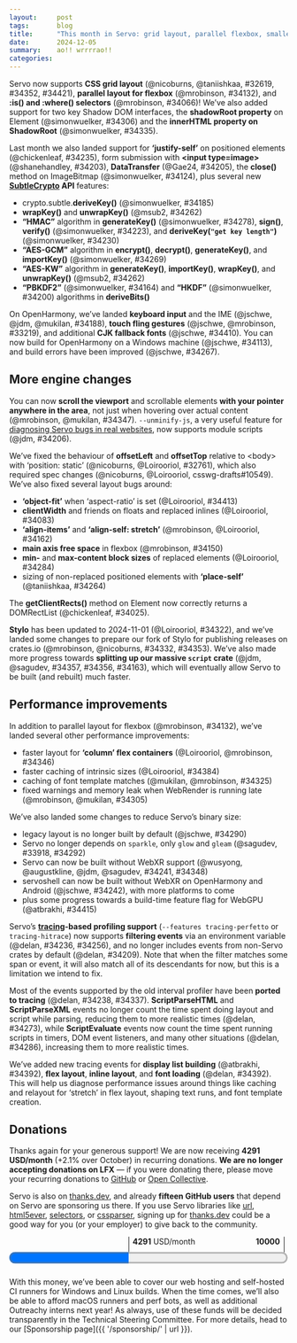 ```yaml
---
layout:     post
tags:       blog
title:      "This month in Servo: grid layout, parallel flexbox, smaller binaries, and more!"
date:       2024-12-05
summary:    ao!! wrrrrao!!
categories:
---
```


Servo now supports **CSS grid layout** (@nicoburns, @taniishkaa, #32619, #34352, #34421), **parallel layout for flexbox** (@mrobinson, #34132), and **:is() and :where() selectors** (@mrobinson, #34066)!
We’ve also added support for two key Shadow DOM interfaces, the **shadowRoot property** on Element (@simonwuelker, #34306) and the **innerHTML property on ShadowRoot** (@simonwuelker, #34335).

Last month we also landed support for **‘justify-self’** on positioned elements (@chickenleaf, #34235), form submission with **&lt;input type=image>** (@shanehandley, #34203), **DataTransfer** (@Gae24, #34205), the **close()** method on ImageBitmap (@simonwuelker, #34124), plus several new **[SubtleCrypto](https://developer.mozilla.org/en-US/docs/Web/API/SubtleCrypto) API** features:

- crypto.subtle.**deriveKey()** (@simonwuelker, #34185)
- **wrapKey()** and **unwrapKey()** (@msub2, #34262)
- **“HMAC”** algorithm in **generateKey()** (@simonwuelker, #34278), **sign()**, **verify()** (@simonwuelker, #34223), and **deriveKey(`"get key length"`)** (@simonwuelker, #34230)
- **“AES-GCM”** algorithm in **encrypt()**, **decrypt()**, **generateKey()**, and **importKey()** (@simonwuelker, #34269)
- **“AES-KW”** algorithm in **generateKey()**, **importKey()**, **wrapKey()**, and **unwrapKey()** (@msub2, #34262)
- **“PBKDF2”** (@simonwuelker, #34164) and **“HKDF”** (@simonwuelker, #34200) algorithms in **deriveBits()**

On OpenHarmony, we’ve landed **keyboard input** and the IME (@jschwe, @jdm, @mukilan, #34188), **touch fling gestures** (@jschwe, @mrobinson, #33219), and additional **CJK fallback fonts** (@jschwe, #34410).
You can now build for OpenHarmony on a Windows machine (@jschwe, #34113), and build errors have been improved (@jschwe, #34267).

## More engine changes

You can now **scroll the viewport** and scrollable elements **with your pointer anywhere in the area**, not just when hovering over actual content (@mrobinson, @mukilan, #34347).
`--unminify-js`, a very useful feature for [diagnosing Servo bugs in real websites](https://book.servo.org/hacking/web-compat-bugs.html#diagnosing-js-errors), now supports module scripts (@jdm, #34206).

We’ve fixed the behaviour of **offsetLeft** and **offsetTop** relative to &lt;body> with ‘position: static’ (@nicoburns, @Loirooriol, #32761), which also required spec changes (@nicoburns, @Loirooriol, csswg-drafts#10549).
We’ve also fixed several layout bugs around:

- **‘object-fit’** when ‘aspect-ratio’ is set (@Loirooriol, #34413)
- **clientWidth** and friends on floats and replaced inlines (@Loirooriol, #34083)
- **‘align-items’** and **‘align-self: stretch’** (@mrobinson, @Loirooriol, #34162)
- **main axis free space** in flexbox (@mrobinson, #34150)
- **min-** and **max-content block sizes** of replaced elements (@Loirooriol, #34284)
- sizing of non-replaced positioned elements with **‘place-self’** (@taniishkaa, #34264)

The **getClientRects()** method on Element now correctly returns a DOMRectList (@chickenleaf, #34025).

**Stylo** has been updated to 2024-11-01 (@Loirooriol, #34322), and we’ve landed some changes to prepare our fork of Stylo for publishing releases on crates.io (@mrobinson, @nicoburns, #34332, #34353).
We’ve also made more progress towards **splitting up our massive `script` crate** (@jdm, @sagudev, #34357, #34356, #34163), which will eventually allow Servo to be built (and rebuilt) much faster.

## Performance improvements

In addition to parallel layout for flexbox (@mrobinson, #34132), we’ve landed several other performance improvements:

- faster layout for **‘column’ flex containers** (@Loirooriol, @mrobinson, #34346)
- faster caching of intrinsic sizes (@Loirooriol, #34384)
- caching of font template matches (@mukilan, @mrobinson, #34325)
- fixed warnings and memory leak when WebRender is running late (@mrobinson, @mukilan, #34305)

We’ve also landed some changes to reduce Servo’s binary size:

- legacy layout is no longer built by default (@jschwe, #34290)
- Servo no longer depends on `sparkle`, only `glow` and `gleam` (@sagudev, #33918, #34292)
- Servo can now be built without WebXR support (@wusyong, @augustkline, @jdm, @sagudev, #34241, #34348)
- servoshell can now be built without WebXR on OpenHarmony and Android (@jschwe, #34242), with more platforms to come
- plus some progress towards a build-time feature flag for WebGPU (@atbrakhi, #34415)

Servo’s **[tracing](https://docs.rs/tracing/0.1.40/tracing/)-based profiling support** (`--features tracing-perfetto` or `tracing-hitrace`) now supports **filtering events** via an environment variable (@delan, #34236, #34256), and no longer includes events from non-Servo crates by default (@delan, #34209).
Note that when the filter matches some span or event, it will also match all of its descendants for now, but this is a limitation we intend to fix.

Most of the events supported by the old interval profiler have been **ported to tracing** (@delan, #34238, #34337).
**ScriptParseHTML** and **ScriptParseXML** events no longer count the time spent doing layout and script while parsing, reducing them to more realistic times (@delan, #34273), while **ScriptEvaluate** events now count the time spent running scripts in timers, DOM event listeners, and many other situations (@delan, #34286), increasing them to more realistic times.

We’ve added new tracing events for **display list building** (@atbrakhi, #34392), **flex layout**, **inline layout**, and **font loading** (@delan, #34392).
This will help us diagnose performance issues around things like caching and relayout for ‘stretch’ in flex layout, shaping text runs, and font template creation.

<!--
- 4291.50/month donations
    - 2131.50/month opencollective
    - 2160.00/month github
    - ?.??/month thanks.dev (15 donors)
- CODEOWNERS 34316 34308 34304 34334 34351
- new features
    - DONE shadowRoot property on Element 34306
    - DONE innerHTML property on ShadowRoot 34335
    - DONE getClientRects() method on Element 34025
    - DONE crypto.subtle.deriveKey() 34185
    - DONE crypto.subtle.{wrapKey,unwrapKey} 34262
    - DONE crypto.subtle.{encrypt,decrypt,generateKey,importKey} for AES-GCM 34269
    - DONE crypto.subtle.generateKey() for HMAC 34278
    - DONE crypto.subtle.deriveKey("get key length") for HMAC 34230
    - DONE crypto.subtle.{sign,verify} for HMAC 34223
    - DONE crypto.subtle.{generateKey,importKey,wrapKey,unwrapKey} for AES-KW 34262
    - DONE crypto.subtle.deriveBits() for PBKDF2 34164
    - DONE crypto.subtle.deriveBits() for HKDF 34200
    - DONE :is() and :where() 34066
    - DONE form submission with <input type=image> 34203
    - js.disable_jit pref 34231
    - DONE ?DataTransfer api 34205
    - DONE ?close() method on ImageBitmap 34124
- DONE layout
    - DONE css grid 32619 34352 34421
    - DONE parallel flexbox 34132
    - DONE ‘justify-self’ on abspos elements 34235
    - DONE faster column flex 34346 34372
    - DONE faster intrinsic size caching 34384
    - DONE fixed clientWidth etc for floats and replaced inlines 34083
    - DONE fixed ‘object-fit’ when ‘aspect-ratio’ is set 34413
    - DONE fixed sizing of non-replaced abspos elements with ‘place-self’ 34264
    - DONE fixed min/max-content block sizes of replaced elements 34284
    - DONE fixed offsetLeft and offsetTop relative to <body> with ‘position:static’ 32761 nicoburns Loirooriol
    - DONE fixed bugs in flexbox stretch and free space 34162 34150
- DONE stylo
    - DONE upgrade to 2024-11-01 34322
    - DONE prepare for crates.io releases 34332 34353
- DONE script
    - DONE more work on split 34357 34356 34163
    - DONE `--unminify-js` now supports module scripts 34206
- DONE usability
    - DONE scroll anywhere, not just over content 34347 mrobinson mukilan
- DONE ohos
    - DONE keyboard and ime support 34188
    - DONE touch fling 33219 jschwe mrobinson
    - DONE cjk fallback fonts 34410
    - DONE better build errors 34267
    - DONE fixed build on windows hosts 34113
- DONE perf and binary size
    - DONE fixed font template caching 34325
    - DONE pending paint metrics 34305
    - DONE layout 2013 compiled out by default 34290
    - DONE webxr feature flag 34241 34348 wusyong augustkline jdm sagudev
    - DONE webxr optional on ohos/android 34242
    - DONE working on webgpu feature flag 34415
    - DONE more unification of gl bindings 33918 34292
- crashes
    - fixed crash when launching ohos app 34237
    - fixed crash when accessing style of non-shadow descendants of shadow hosts 34298
    - fixed crash in crypto.subtle handling of Algorithm 34239
    - fixed more crashes due to gc borrow hazards 34122 34087 34182
    - fixed crash in width/height properties on OffscreenCanvas 34165
- DONE tracing
    - DONE filtering with SERVO_TRACING 34236
    - DONE interval profiler migration 34238 34337
    - DONE trace level and `servo_profiling` 34256 34209
    - DONE fixed ScriptParseHTML and ScriptParseXML overcounting script/style/layout 34273
    - DONE fixed ScriptEvaluate undercounting events and timers 34286
    - DONE tracing for flex + inline + fonts 34392
    - DONE tracing for display lists 34128
- hacking
    - `medium` cargo profile 34035

>>> 2024-11-01T06:07:41Z
    0d7fa7544779842aa19bac88f380168e85668956	https://github.com/servo/servo/pull/34084	Use default object size as fallback for intrinsic size of replaced element (#34084)	
    f5fd560ef8cc1ae9c67641808956cefbacfa3169	https://github.com/servo/servo/pull/34081	net: Ensure that origin serialization is consistent (#34081)	
    851b125d4b42ff9663e1f9bed423aedf0657fa13	https://github.com/servo/servo/pull/34082	Properly handle fallback aspect ratio for videos (#34082)	
+   31566aef02af25625ec2f28d3b108f8e0234b974	https://github.com/servo/servo/pull/34083	Fix geometry queries for floats and replaced inlines (#34083)	
>>> 2024-11-02T06:06:55Z
    a3fda3893f1c48ba857e1fa9da0102632db66119	https://github.com/servo/servo/pull/34104	build(deps): bump syn from 2.0.85 to 2.0.86 (#34104)	dependabot[bot] <49699333+dependabot[bot]@users.noreply.github.com>
    3420b27d101608641dd7abf7079b12ddde3c7dda	https://github.com/servo/servo/pull/34103	build(deps): bump svg_fmt from 0.4.3 to 0.4.4 (#34103)	dependabot[bot] <49699333+dependabot[bot]@users.noreply.github.com>
    7d71f260a9e7d042ad78f7dc9d5e923dd90db669	https://github.com/servo/servo/pull/34102	build(deps): bump anstyle from 1.0.9 to 1.0.10 (#34102)	dependabot[bot] <49699333+dependabot[bot]@users.noreply.github.com>
    5512ff3491b9f2b2e3c4d4c6c31fa066d6a73fe8	https://github.com/servo/servo/pull/34101	build(deps): bump anyhow from 1.0.91 to 1.0.92 (#34101)	dependabot[bot] <49699333+dependabot[bot]@users.noreply.github.com>
+   257f4b84dbf523dd9079079c894ea53107dc2834	https://github.com/servo/servo/pull/34025	DOMRectList interface implementation (#34025)	
    d2c4448ac88669488a48ec93085b6183972089ad	https://github.com/servo/servo/pull/34076	Unify sizing logic for replaced elements (#34076)	
    f95c4cfaba1a3ee6e35bd3deac0973895a555598	https://github.com/servo/servo/pull/34096	servoshell: fix logical screen size calculation (#34096)	
    cc6f7c5bc42c049302480d42a5ebd70f984a1e8e	https://github.com/servo/servo/pull/33772	Conversion to Gradle KTS (#33772)	Mukilan Thiyagarajan <mukilan@igalia.com>
>>> 2024-11-03T06:05:52Z
    b22c0771be89e1962a2e39a43988278229fc0496	https://github.com/servo/servo/pull/34115	Update web-platform-tests to revision b'd2f2efe271ae2fa661c52ed2fe8564e21ad4036f' (#34115)	
+   0759dde11b8cbf8f06dee35314c60c845bd4062d	https://github.com/servo/servo/pull/34113	ohos: Fix mach build on windows hosts (#34113)	
    900d13fc2f785fa48346e6cfe2b1ab91790e4f5f	https://github.com/servo/servo/pull/34100	frozen array in XRInputSourcesChangeEvent, update `to_frozen_array` doc (#34100)	
    f47cc927a0934097fd97b0ad7595c43e22c5ca40	https://github.com/servo/servo/pull/34099	build(deps): bump thiserror from 1.0.65 to 1.0.66 (#34099)	dependabot[bot] <49699333+dependabot[bot]@users.noreply.github.com>
>>> 2024-11-04T06:09:07Z
    5d1d3d6b5a88fb94daae1acd8aa3bdaf21c9cd31	https://github.com/servo/servo/pull/33121	Update webgl conformance tests (#33121)	
    e64831d68a806bfa5dfd1bd05f489aaa42cf7b67	https://github.com/servo/servo/pull/34086	build(deps): bump exr from 1.72.0 to 1.73.0 (#34086)	dependabot[bot] <49699333+dependabot[bot]@users.noreply.github.com>	Mukilan Thiyagarajan <mukilan@igalia.com>
+   e5cc7ad235bf9782b0831350d85f87bcf80c4354	https://github.com/servo/servo/pull/34124	Implement `ImageBitmap.close` (#34124)	
    e93544c0039b196a2514207731ec9280e22a8564	https://github.com/servo/servo/pull/34118	Cleanup malloc_size_of for NodeIterator and HTMLCollection (#34118)	
    a2af619009a6adf2c845411c3dfc365b00457535	https://github.com/servo/servo/pull/34116	Enable more DOM preferences for unofficial WPT test runs (#34116)	
    2a6d480cd8ce4dccaa74420fd6a436d39c328bf7	https://github.com/servo/servo/pull/34114	Remove unnecessary clamping in used_size_as_if_inline_element() (#34114)	
>>> 2024-11-05T06:10:31Z
    537958a3ccb57502c558e4da0963307fd7481a14	https://github.com/servo/servo/pull/34137	build(deps): bump cc from 1.1.31 to 1.1.34 (#34137)	dependabot[bot] <49699333+dependabot[bot]@users.noreply.github.com>
    8dab5f4b80833902eb21ab5f694d190c1caa2fbb	https://github.com/servo/servo/pull/34136	build(deps): bump url from 2.5.1 to 2.5.3 (#34136)	dependabot[bot] <49699333+dependabot[bot]@users.noreply.github.com>	Oriol Brufau <obrufau@igalia.com>
+   cc6163dcddcc6918f11bb4b7f134929bd50023bd	https://github.com/servo/servo/pull/34122	Fix GC borrow hazards triggered by LoadBlocker::terminate (#34122)	
    072ff302d2142fa684b2d5e7024522384e1daf58	https://github.com/servo/servo/pull/34090	Replace ComputedValues with WritingMode on IndefiniteContainingBlock (#34090)	
    73d2f3c453d23099845fe215987853e227e84f67	https://github.com/servo/servo/pull/34092	Return cached object from `CryptoKey.algorithm` getter (#34092)	
    f6aaf82b9b3b6756afde8b059b29e911b2de8bf3	https://github.com/servo/servo/pull/34141	build(deps): bump thiserror from 1.0.66 to 1.0.68 (#34141)	dependabot[bot] <49699333+dependabot[bot]@users.noreply.github.com>
    735618e9ad0dc1735a40512fa455855fb03b05fd	https://github.com/servo/servo/pull/34139	build(deps): bump tracing-perfetto from 0.1.1 to 0.1.2 (#34139)	dependabot[bot] <49699333+dependabot[bot]@users.noreply.github.com>
    89f75a90553da7e9139646315ba288128d509697	https://github.com/servo/servo/pull/34138	build(deps): bump idna from 1.0.2 to 1.0.3 (#34138)	dependabot[bot] <49699333+dependabot[bot]@users.noreply.github.com>
    93f6396e6b8a16a1599bd7bad4e630e08a130e06	https://github.com/servo/servo/pull/34135	build(deps): bump tar from 0.4.42 to 0.4.43 (#34135)	dependabot[bot] <49699333+dependabot[bot]@users.noreply.github.com>
    cbfcd68bcc5b5f411400b603b76cb31b884b21ea	https://github.com/servo/servo/pull/34068	CI: use new intermittent-tracker deployment (#34068)	
    e355cc02637421d19a980d5af0ff2295da979472	https://github.com/servo/servo/pull/34130	Bigger timeout for mac unit tests (#34130)	
>>> 2024-11-06T06:06:32Z
    756c2491452e493289c5ac17f9101d3c44965946	https://github.com/servo/servo/pull/34157	build(deps): bump cc from 1.1.34 to 1.1.35 (#34157)	dependabot[bot] <49699333+dependabot[bot]@users.noreply.github.com>
    bff58cb44e72d67a3201ebb2bac8dd242dcc921c	https://github.com/servo/servo/pull/34156	build(deps): bump rustix from 0.38.38 to 0.38.39 (#34156)	dependabot[bot] <49699333+dependabot[bot]@users.noreply.github.com>
    0231571ecf0a0e65c19c1b8d68116cb4dc42b74f	https://github.com/servo/servo/pull/34155	ohos: Bump ohos-vsync and ohos-sys (#34155)	
    included in last month	ee7b207f967135c95733439ed9f34c8001cf3122	https://github.com/servo/servo/pull/34091	Implement keyword sizes for replaced elements (#34091)	
+   3289e7d84dd6d905099d99751781a66da55fe04e	https://github.com/servo/servo/pull/34150	layout: Properly calculate free space in flexbox flexible length resolution (#34150)	
+   fe0701e226c5f3f34380cdff3e3cfef76aca9893	https://github.com/servo/servo/pull/34132	layout: Add parallel layout to flexbox (#34132)	
    80cc4500a370f457bbe27aef17646b83acd44f56	https://github.com/servo/servo/pull/34149	Rename ImageOrientation default to "from-image" (#34149)	
    f151cdf6eede508eb0b4fc972413e0a4b442f5b5	https://github.com/servo/servo/pull/34148	layout: Remove an obselete comment from flexbox (#34148)	
+   25a0764a37a585d032ca352923b24995f8cbf1a0	https://github.com/servo/servo/pull/34087	Use out parameter for generated methods returning JSVal (#34087)	
>>> 2024-11-07T06:08:59Z
    48d193cb835422dcdd3aeb39bd2bf27313eadf07	https://github.com/servo/servo/pull/34145	implement CachedFrozenArray (#34145)	
+   6c2b840e37825ecf47140ece52f882df4bc5cc03	https://github.com/servo/servo/pull/34163	Support associated types in must_root lint (#34163)	
    2d3b46670fed62d39e5876feb092443e61889e48	https://github.com/servo/servo/pull/34170	build(deps): bump xml-rs from 0.8.22 to 0.8.23 (#34170)	dependabot[bot] <49699333+dependabot[bot]@users.noreply.github.com>
    63348e707acf4f788095910b91b2a9126e2d0069	https://github.com/servo/servo/pull/34169	build(deps): bump anyhow from 1.0.92 to 1.0.93 (#34169)	dependabot[bot] <49699333+dependabot[bot]@users.noreply.github.com>
    47997b117740401cb37a122aff5f5546c0792c09	https://github.com/servo/servo/pull/34168	build(deps): bump cc from 1.1.35 to 1.1.36 (#34168)	dependabot[bot] <49699333+dependabot[bot]@users.noreply.github.com>
    07aa561295895cca5ea2afcb5db9775f3bbd4c77	https://github.com/servo/servo/pull/34166	ohos: Remove unneeded dirs dependency in servo_config (#34166)	
+   2f6ca9407bf28245b74304ee981080ecf12265cb	https://github.com/servo/servo/pull/34164	Implement `SubtleCrypto.deriveBits` with PBDKF2 (#34164)	
+   c0a4eee1feace81a77c54d982943bb3e11172e47	https://github.com/servo/servo/pull/34165	Add [EnforceRange] on OffscreenCanvas width/height idl attribute (#34165)	
    a61522a1e8b9f0254786ea6a304489c8ba138a9a	https://github.com/servo/servo/pull/34153	layout: Clean up the flexible length resolution algorithm (#34153)	
>>> 2024-11-08T06:08:02Z
    4f6283d7fead1b2489456651185e3a8bbbc725e8	https://github.com/servo/servo/pull/34178	ohos/android: Fix some compiler warnings (#34178)	
    219d3c9cd57f4743821fd7fc2446a3be196e51bc	https://github.com/servo/servo/pull/34181	build(deps): bump polling from 3.7.3 to 3.7.4 (#34181)	dependabot[bot] <49699333+dependabot[bot]@users.noreply.github.com>
    3af928eb7b3a49801964a4831f7339e316bab06d	https://github.com/servo/servo/pull/34179	build(deps): bump tokio from 1.41.0 to 1.41.1 (#34179)	dependabot[bot] <49699333+dependabot[bot]@users.noreply.github.com>
    ac7419cf57d13c73fc35fe156e6f38d378814868	https://github.com/servo/servo/pull/34167	Consistently use `Dom` in native promise handlers (#34167)	
    05ee551af8b6ccbd18aaf27b04237ee4751bd2cb	https://github.com/servo/servo/pull/34175	sort Bindings.conf (#34175)	
>>> 2024-11-09T06:04:46Z
    da462d0fcda24f11ad2c67f5db7a2db0ea0f95e2	https://github.com/servo/servo/pull/34192	Implement referrer policy for dom worker construction (#34192)	
    6c1cd56e529c392b323033618c9bed4760a6aef7	https://github.com/servo/servo/pull/34189	build(deps): bump fastrand from 2.1.1 to 2.2.0 (#34189)	dependabot[bot] <49699333+dependabot[bot]@users.noreply.github.com>
    2e844d6b3a3d7612abb3435779f1e83273c68ee5	https://github.com/servo/servo/pull/34190	build(deps): bump tempfile from 3.13.0 to 3.14.0 (#34190)	dependabot[bot] <49699333+dependabot[bot]@users.noreply.github.com>
+   f4cc20f7ef1e8b59fe6e088c43982a9cc9d1d935	https://github.com/servo/servo/pull/34162	layout: Fix caching of streching flex items in row flex (#34162)	Oriol Brufau <obrufau@igalia.com>
    e366d253dc4306bec2da246bca04dd7435b355ea	https://github.com/servo/servo/pull/34187	build(deps): bump cc from 1.1.36 to 1.1.37 (#34187)	dependabot[bot] <49699333+dependabot[bot]@users.noreply.github.com>
+   6b94b2c6846b52a94aaee184c1e0d276b8f85887	https://github.com/servo/servo/pull/34185	Implement `subtlecrypto.deriveKey` (#34185)	
    fe58556c0bf37f9f13685c367341d598fcb52d33	https://github.com/servo/servo/pull/34177	Disable resources_for_tests in production (#34177)	
    39ef61c324da49308bc4e796d6f5ac1257dd9c9b	https://github.com/servo/servo/pull/34173	Exclude `crown` from the root Cargo workspace (#34173)	Delan Azabani <dazabani@igalia.com>
    ac5c67849e97c82abf1bc9fdbb30b8d85713fbcc	https://github.com/servo/servo/pull/34180	build(deps): bump libc from 0.2.161 to 0.2.162 (#34180)	dependabot[bot] <49699333+dependabot[bot]@users.noreply.github.com>
+   85a9ca7cb6b850f24c06a4bee71a9f61100f1d0c	https://github.com/servo/servo/pull/34128	layout: Add instrumentation for `display_list` (#34128)	
    645176742813c423c3c5016eaba69a546b286339	https://github.com/servo/servo/pull/33977	Implement PolicyContainer and update the default ReferrerPolicy (#33977)	
>>> 2024-11-10T06:06:06Z
    dcb9058fe367390c3043d2d261f53eff485a52d2	https://github.com/servo/servo/pull/34160	ohos: Bump napi-ohos (#34160)	
    5e2c7908d0206e6a7a2e57cea72a3ca432a1afbb	https://github.com/servo/servo/pull/34201	Use the correct fallback referrer policy for the empty string case (#34201)	
    4da378a987fe4b47aad4e993d2e079010e495823	https://github.com/servo/servo/pull/34202	Update web-platform-tests to revision b'8686b7a6d288d3b2c22b5ddb5a21773619b22b85' (#34202)	
+   cdd0006e3d5ac4a8bc7731c2747a0d1a47f28078	https://github.com/servo/servo/pull/34200	Implement HKDF support for `subtlecrypto.deriveBits` (#34200)	
    67ac59b80994bb2b5ad11e54315165efcbabcaba	https://github.com/servo/servo/pull/34193	subtlecrypto: Replace `NormalizedAlgorithm` with specialized variants (#34193)	
>>> 2024-11-11T06:10:55Z
+   72971bd2716a7e574a4c6c3395c7a710652427b4	https://github.com/servo/servo/pull/33219	Add simple fling implementation (#33219)	Martin Robinson <mrobinson@igalia.com>
>>> 2024-11-12T06:11:06Z
    8801698ecaf05fbd7ff9ac77bf15b12d75afc56e	https://github.com/servo/servo/pull/34219	build(deps): bump allocator-api2 from 0.2.18 to 0.2.20 (#34219)	dependabot[bot] <49699333+dependabot[bot]@users.noreply.github.com>
+   8d3d7b74035a0cb501d9b3192a79636ede8bfce2	https://github.com/servo/servo/pull/34223	Implement `crypto.subtle.sign/verify` with HMAC (#34223)	
    deddcf2c7a7ad182720aed3da50d028c1e5ecb7d	https://github.com/servo/servo/pull/34224	Fix writing of apis.html (#34224)	
    4f4b7b1abf8919ff045da0295a45111a890a75e5	https://github.com/servo/servo/pull/34214	build(deps): bump thiserror from 1.0.68 to 1.0.69 (#34214)	dependabot[bot] <49699333+dependabot[bot]@users.noreply.github.com>
    6a62d52cbb0385276de617c956a0e1d880469bc9	https://github.com/servo/servo/pull/34211	Use LazyCells instead of callbacks when resolving size keywords (#34211)	
    5423e622ed283dfdde832c18479a3d6b95c8cf69	https://github.com/servo/servo/pull/34212	Allow tidy to pass without support/crown/target (#34212)	
+   f83e0a8b678075fd6063e2f93b4ed727dc3f66fc	https://github.com/servo/servo/pull/34209	Filter Perfetto traces to `servo_profiling` spans and events only (#34209)	
    b28260aa130ce36230bb01686495845b5523ebc1	https://github.com/servo/servo/pull/34152	Fix inline content sizes of intrinsic element with indefinite block size (#34152)	
>>> 2024-11-13T06:04:55Z
+   5e7664b72e4f1940f4719dddbedc6d1656c8c47e	https://github.com/servo/servo/pull/34230	Implement `"get key length"` operation for HMAC algorithm (#34230)	
    81c1f961e910fc4ac761d96ca70abf9fdeb40031	https://github.com/servo/servo/pull/34234	build(deps): bump cc from 1.1.37 to 1.2.0 (#34234)	dependabot[bot] <49699333+dependabot[bot]@users.noreply.github.com>
    bf75f17348d4174127973d19c72e405dbc5efaa3	https://github.com/servo/servo/pull/34233	Add `BoxFragment::is_inline_box()` (#34233)	
+   ae029242f82459233a683c7623121dde6cae3f5b	https://github.com/servo/servo/pull/34206	Unminify module scripts. (#34206)	
    672b37dd9c4b27fb9892ce7148d163444bf10de0	https://github.com/servo/servo/pull/34229	build(deps): bump cpufeatures from 0.2.14 to 0.2.15 (#34229)	dependabot[bot] <49699333+dependabot[bot]@users.noreply.github.com>
    2f53e24131f18f6c56f10583102ed7e2a3964537	https://github.com/servo/servo/pull/34228	build(deps): bump serde from 1.0.214 to 1.0.215 (#34228)	dependabot[bot] <49699333+dependabot[bot]@users.noreply.github.com>
    5970132595e5fc7b3c251aa96c37fdc62bfca47f	https://github.com/servo/servo/pull/34227	build(deps): bump napi-ohos related crates (#34227)	
    128b017f1e1e86e4342140e13e13c5cffbccdac7	https://github.com/servo/servo/pull/34217	build(deps): bump rustix from 0.38.39 to 0.38.40 (#34217)	dependabot[bot] <49699333+dependabot[bot]@users.noreply.github.com>
>>> 2024-11-14T06:06:28Z
+   3fd1a229df65406699c5795cf504948cdb314320	https://github.com/servo/servo/pull/34182	Add some more CanGc arguments for compiling module scripts. (#34182)	
+   6b6697e97bd3f88c3e5da4d632afb611be1a403e	https://github.com/servo/servo/pull/34242	servoshell: Fix --no-default-features and make webxr optional on ohos/android (#34242)	
+   47a243614f920cb9cf4c058ee9d0584377a2a11e	https://github.com/servo/servo/pull/34241	feat: `webxr` feature flag (#34241)	august kline <me@augustkline.com>
+   91f96cc9dd028939715a2854b11bbdade6050a5e	https://github.com/servo/servo/pull/34235	Support justify-self on absolutely positioned elements (#34235)	
+   114cf9a1cc75ea97ce461079519d161981af1a34	https://github.com/servo/servo/pull/34237	ohos: avoid passing some cli arguments to servo (#34237)	
    91026444701cfd68658beb21fbf446f6ed8723e6	https://github.com/servo/servo/pull/34232	Use a RwLock to cache inline_content_sizes() (#34232)	
+   c00804190cdc256183ade8f050d5f0408b550303	https://github.com/servo/servo/pull/34236	Allow filtering of tracing events via SERVO_TRACING (#34236)	
+   873e82a5329dffeeef9c91d0e47cf34c41c53b03	https://github.com/servo/servo/pull/34231	Add `js.disable_jit` pref (#34231)	
>>> 2024-11-15T06:23:51Z
    495cceb7de813f6f1936d77821e8cf04ca2857cd	https://github.com/servo/servo/pull/34251	build(deps): bump cc from 1.2.0 to 1.2.1 (#34251)	dependabot[bot] <49699333+dependabot[bot]@users.noreply.github.com>
    69cbdd24911d2fa01511343c9aeb85d5c3a9222b	https://github.com/servo/servo/pull/34250	build(deps): bump flate2 from 1.0.34 to 1.0.35 (#34250)	dependabot[bot] <49699333+dependabot[bot]@users.noreply.github.com>
    30423bb6ac6bc00435ad32512f9b9ab461c29e40	https://github.com/servo/servo/pull/34249	build(deps): bump clap_lex from 0.7.2 to 0.7.3 (#34249)	dependabot[bot] <49699333+dependabot[bot]@users.noreply.github.com>
    557a0ceb89c91983df83b984ac47f60ac8e1a97b	https://github.com/servo/servo/pull/34247	Protect against arithmetic underflow in TableBuilder::current_y() (#34247)	
+   313597f325a48243300c73bf786d1c2421825ca4	https://github.com/servo/servo/pull/34203	fix: allow form submission for input [type=image] (#34203)	
>>> 2024-11-16T06:05:15Z
+   ee63174d6ff0b3b7d9b255fc47c72a82ae63bc09	https://github.com/servo/servo/pull/34239	subtlecrypto: Don't throw exceptions twice when converting to Algorithm object (#34239)	
    7ae0459360dad977d24fe81fbb322c92308f6c88	https://github.com/servo/servo/pull/34261	build(deps): bump clap from 4.5.20 to 4.5.21 (#34261)	dependabot[bot] <49699333+dependabot[bot]@users.noreply.github.com>
+   538ac61a82ebd4f6bd02062c23c654cf83fb18ec	https://github.com/servo/servo/pull/34188	ohos: Add basic IME and keyboard support (#34188)	Josh Matthews <josh@joshmatthews.net>	Mukilan Thiyagarajan <mukilanthiagarajan@gmail.com>
    c64d5e9d30c48f59e61439947c63a2b97a45512f	https://github.com/servo/servo/pull/34258	mach bootstrap: Lock cargo-deny to 0.16.1 (#34258)	
    56fed22a5bc3ef000ec6393c9369015d4d68ba5e	https://github.com/servo/servo/pull/34257	CI: Fix lint job (#34257)	
+   aa7116c75d2f13f554ce4db162344aaea59e60b0	https://github.com/servo/servo/pull/34238	Plumb time profiler output into tracing (#34238)	
>>> 2024-11-17T06:05:54Z
    dca33f681ab6b33e2680d053add83e30e01665bd	https://github.com/servo/servo/pull/34265	Update web-platform-tests to revision b'6cf69a4f431581e9438681abc776029308ee8a8c' (#34265)	
+   695595094838f1081b426906264ff438c323acba	https://github.com/servo/servo/pull/32761	Fix offsetLeft/offsetTop to match major browsers (#32761)	Oriol Brufau <obrufau@igalia.com>
>>> 2024-11-18T06:19:52Z
    f71f38bd3de00180b2dc632ef3cce90c558cfa06	https://github.com/servo/servo/pull/34266	mach: Fix notifications on windows 11 (#34266)	
+   0d2ce68d5006214a5aa4c5b7e98c9073f135db7c	https://github.com/servo/servo/pull/34267	mach: ohos: Print error message when hvigor fails (#34267)	
>>> 2024-11-19T06:08:33Z
+   caf2467649336abefe1deb71c669fa6f13fc8086	https://github.com/servo/servo/pull/34256	Set all tracing spans to trace level for now (#34256)	
+   9a98852806272779be0b9562c7f90a57e4f7b80d	https://github.com/servo/servo/pull/34273	Make ScriptParseHTML and ScriptParseXML only count actual parsing time (#34273)	
+   124c5bbbf3b2bbcaecedfa275ad22005806940c2	https://github.com/servo/servo/pull/34262	crypto: Support key wrap operations + AES-KW (#34262)	
+   8c689aac677064fa50a4cb061be7b582cb9c9db0	https://github.com/servo/servo/pull/34284	Fix min/max-content block size of replaced element (#34284)	
    696c591d81a0429365f41806e05e827cbb9f507c	https://github.com/servo/servo/pull/34279	build(deps): bump libc from 0.2.162 to 0.2.164 (#34279)	dependabot[bot] <49699333+dependabot[bot]@users.noreply.github.com>
    9f71ca09bd9320124dd1a1e5a0806e1acaf126a7	https://github.com/servo/servo/pull/34280	build(deps): bump serde_json from 1.0.132 to 1.0.133 (#34280)	dependabot[bot] <49699333+dependabot[bot]@users.noreply.github.com>
+   2485bd9a63addf6f1523f591801e26716e80b627	https://github.com/servo/servo/pull/34278	Implement HMAC key generation (#34278)	
+   11dfbd6f90bc7bc8b8d7485695548b5ad685d0e1	https://github.com/servo/servo/pull/34264	layout: Use `Size::FitContent` when the alignment isn't `normal` or `stretch` for absolutely positioned elements (#34264)	
    997b6411c034a3d8ea3d285e24cca982d4b4f3e8	https://github.com/servo/servo/pull/34272	mach: run linux unit tests for 'full' try jobs (#34272)	sagudev <16504129+sagudev@users.noreply.github.com>
>>> 2024-11-20T06:07:43Z
    this and 34295 cancel each other out	c73e4baca206c172802be145c1fb8d110c1be863	https://github.com/servo/servo/pull/34295	Preference-gate `crypto.subtle` (#34295)	
    this and 34295 cancel each other out	79a2f070ed17a227e0dd3a499252716a6adf1361	https://github.com/servo/servo/pull/34294	Enable SubtleCrypto by default (#34294)	
+   65c84d230bcac6545cde7c06fe7fe22b1fb2f8cb	https://github.com/servo/servo/pull/34292	Replace sparkle with glow in shared/canvas (#34292)	
    4d28d6f96e05e6aa3b05097407acf7f20f4870e2	https://github.com/servo/servo/pull/34291	build(deps): bump rustix from 0.38.40 to 0.38.41 (#34291)	dependabot[bot] <49699333+dependabot[bot]@users.noreply.github.com>
    b4643c1f11d1929c715f38cdf1bdd32559bc9fdf	https://github.com/servo/servo/pull/34288	script: Remove a warning about a common situation involving OOP iframes (#34288)	Mukilan Thiyagarajan <mukilan@igalia.com>
+   0eda2de19fd69619bf9a8ac47da34b764c3d06f8	https://github.com/servo/servo/pull/34066	style: Add support for `is()` and `where()` selectors (#34066)	
    975e2ae85925d5660d09415de33ea77537bcf0d4	https://github.com/servo/servo/pull/34263	Remove referrer policy from document (#34263)	
+   83f8e888189cc265e73d6a3849f7b8c71c080181	https://github.com/servo/servo/pull/34269	Implement AES-GCM support for subtlecrypto (#34269)	
    5113147f801bc6ef1f1da7d181599f13b76c0a0d	https://github.com/servo/servo/pull/34287	mach: Remove `mach rustup` (#34287)	
+   26748621cda6301038647b3b3f06ed9c681c5d11	https://github.com/servo/servo/pull/34286	Make ScriptEvaluate count script execution in DOM events and timers (#34286)	
    4a06dc53f66a1d9a7b2f8619bfe13c6ccacb28c4	https://github.com/servo/servo/pull/34285	[NFC] Remove unused interval profiler events (#34285)	
    0a849adfa118ff8e76518cc390edd3d1551469d0	https://github.com/servo/servo/pull/34283	Update vergen to v9 (#34283)	
    09684a350121db480959959832162b7cd03fbab8	https://github.com/servo/servo/pull/34281	Fix various clippy warnings on OpenHarmony (#34281)	
>>> 2024-11-21T06:05:05Z
+   527e2d426d1101b281e5b30b870859d44425465a	https://github.com/servo/servo/pull/34306	Implement `element.shadowRoot` attribute (#34306)	
+   c5cf2621b672ff481ad1494dc280f578e146c4e0	https://github.com/servo/servo/pull/34316	Add @Loirooriol to the `CODEOWNERS` file (#34316)	
+   f3ad078358c6e6eefd6326283b7e9fc0a2e2f406	https://github.com/servo/servo/pull/34298	Include non-shadowdom children of shadow hosts in style calculation (#34298)	
    2889e934f5bdb2096a0b01da05f58047d393b66b	https://github.com/servo/servo/pull/34314	build(deps): bump ctor from 0.2.8 to 0.2.9 (#34314)	dependabot[bot] <49699333+dependabot[bot]@users.noreply.github.com>
    716a183f742ce3035169fb262327f99df07a1286	https://github.com/servo/servo/pull/34313	build(deps): bump bytemuck from 1.19.0 to 1.20.0 (#34313)	dependabot[bot] <49699333+dependabot[bot]@users.noreply.github.com>
    e13b4bda27ade84f3433e8be84d5c5c5d9f9d5bb	https://github.com/servo/servo/pull/34312	build(deps): bump unicode-ident from 1.0.13 to 1.0.14 (#34312)	dependabot[bot] <49699333+dependabot[bot]@users.noreply.github.com>
    2ae411b2b108114350afe9eb476fffbf7c601950	https://github.com/servo/servo/pull/34310	build(deps): bump itoa from 1.0.11 to 1.0.12 (#34310)	dependabot[bot] <49699333+dependabot[bot]@users.noreply.github.com>
    2bc5469efe786f262b1b245f28f295f9a2fc23d7	https://github.com/servo/servo/pull/34309	build(deps): bump the napi-ohos-related group with 4 updates (#34309)	dependabot[bot] <49699333+dependabot[bot]@users.noreply.github.com>
+   b3eb5bb02ca7a2b0735aa34ccbfae9814e037320	https://github.com/servo/servo/pull/34308	Add @mrobinson to the `CODEOWNERS` file (#34308)	
    138ec6d0ec5575009aa7d0c3aae3c80ceea476b7	https://github.com/servo/servo/pull/34297	Remove the containing_block parameter from TableLayout::layout_caption (#34297)	
+   4451a59f883c22f38aa66c2b3e656b10362b49f9	https://github.com/servo/servo/pull/34305	compositing: Properly clean up pending paint metrics (#34305)	Mukilan Thiyagarajan <mukilan@igalia.com>
    06dce314f80a886bb10fec889d1b6e5c6ac070b7	https://github.com/servo/servo/pull/34307	crown: fix build for rust 1.82 on musl (#34307)	
    c8626985ca3aeafb186ecdf1ab6e5d75f793470d	https://github.com/servo/servo/pull/34146	Use try-parser in main workflow (#34146)	
+   a58d6d1fa107cb208c11d47a234e082837b05a42	https://github.com/servo/servo/pull/34304	Update CODEOWNERS (#34304)	
+   063071ba72c8cfc98bc3b5914a2114c335531d7a	https://github.com/servo/servo/pull/33918	Replace `sparkle` with `glow` in `components/canvas` (#33918)	
    910e8dc89f675cf6877b44b3b743033e07e3fff4	https://github.com/servo/servo/pull/34299	Enable Shadow DOM for tests (#34299)	
>>> 2024-11-22T06:02:02Z
    67012a5091dc1d1dde5e3a46f926851e57b35226	https://github.com/servo/servo/pull/34336	Remove etc/shell.nix in favour of shell.nix (#34336)	
    1f0b88934b628b49ad12db599ec36fc552bd49fd	https://github.com/servo/servo/pull/34276	script: Throw a `TypeError` when trying to create an `OffscreenCanvas` with an unknown context type (#34276)	
    bd9843405a04c062df982ef9fa917bbb756149a9	https://github.com/servo/servo/pull/34333	crypto: Fix 192-bit checks for AES-GCM encrypt/decrypt (#34333)	
    108e316aa602a502b98c4f8a8460599b66aa81bd	https://github.com/servo/servo/pull/34329	build(deps): bump syn from 2.0.87 to 2.0.89 (#34329)	dependabot[bot] <49699333+dependabot[bot]@users.noreply.github.com>
+   6cbd89dbb0452f30477671ff72ff6c03b3fac097	https://github.com/servo/servo/pull/32619	Layout: Implement CSS Grid using `taffy` (#32619)	
    339062c890361017d91ec84121c833ce5ee43c84	https://github.com/servo/servo/pull/34331	build(deps): bump proc-macro2 from 1.0.89 to 1.0.91 (#34331)	dependabot[bot] <49699333+dependabot[bot]@users.noreply.github.com>
    ce0cda07192557e79b737d438d86ee4b2cbe0322	https://github.com/servo/servo/pull/34330	build(deps): bump itoa from 1.0.12 to 1.0.13 (#34330)	dependabot[bot] <49699333+dependabot[bot]@users.noreply.github.com>
+   97f53021b1b93890d51e16786423c28536705d6d	https://github.com/servo/servo/pull/34322	Upgrade Stylo to 2024-11-01 (#34322)	
+   a6db3cb7029bb6915f6ffed430e0b1a49f88585f	https://github.com/servo/servo/pull/34290	Disable layout-2013 feature by default (#34290)	
+   a731b25f0cc245bf949e86aa134ee0163cc76c54	https://github.com/servo/servo/pull/34325	fonts: fix broken caching of font template matches (#34325)	Martin Robinson <mrobinson@igalia.com>
    c05612fc9ad1dc1f6852ea0ee61dcc5a0edc3f42	https://github.com/servo/servo/pull/34327	Fix nix-shell without an explicit path (#34327)	
    3d8f99c4e65b64e7231a1b5789e397c750e04569	https://github.com/servo/servo/pull/34317	crypto: Include `key_ops` in exported JWKs, support JWK for HMAC import (#34317)	
+   80529ef3588a0e7cf32e9783d5cd671118627ec7	https://github.com/servo/servo/pull/34035	Add `medium` profile for daily work scenario (#34035)	
>>> 2024-11-23T06:04:32Z
    9542466b31c46f6866383c023c889e0e7713097a	https://github.com/servo/servo/pull/34350	Remove unnecessary clone in layout (#34350)	
+   f943ba023a3547543bace0c104c7bb8c51f44cd8	https://github.com/servo/servo/pull/34346	Improve performance of column flexboxes (#34346)	Martin Robinson <mrobinson@igalia.com>
    524c54640dc2e9ac743e1dc2895fb51a3f9d9783	https://github.com/servo/servo/pull/34345	build(deps): bump cpufeatures from 0.2.15 to 0.2.16 (#34345)	dependabot[bot] <49699333+dependabot[bot]@users.noreply.github.com>
+   1198b26ec99af88210090fb958233181f83a0ba0	https://github.com/servo/servo/pull/34335	Implement `ShadowRoot.innerHtml` attribute (#34335)	
    44ed111c0adec7e4ebaadde2baaf44185ccc72ef	https://github.com/servo/servo/pull/34344	build(deps): bump proc-macro2 from 1.0.91 to 1.0.92 (#34344)	dependabot[bot] <49699333+dependabot[bot]@users.noreply.github.com>
    f040c5db78b53113d77def6f2815f9f248d3fb1d	https://github.com/servo/servo/pull/34343	Update mozjs_sys to 128.3-5 (#34343)	
+   a3c24713443767992ecf6763a4999721781ddcaa	https://github.com/servo/servo/pull/34332	Fork Stylo's `malloc_size_of` into Servo (#34332)	
+   3a32af0c852fc14571a59b0ef2d3820317fed4ab	https://github.com/servo/servo/pull/34337	Plumb URL into interval profiler tracing events (#34337)	
+   fd3af6ad04d9e1e1acf6c36da9327ff79fcde8d4	https://github.com/servo/servo/pull/34334	Add @atbrakhi to the CODEOWNERS file (#34334)	
>>> 2024-11-24T06:11:40Z
    468f9cf014c9dc41e43974ab17fb790e42d7e6ee	https://github.com/servo/servo/pull/34360	Update web-platform-tests to revision b'6d461cc41e1a9951e1991a94f651e389b0ca24ba' (#34360)	
+   5bd28f2abda5f4ca87dac852d2bec82f5fce0539	https://github.com/servo/servo/pull/34351	Add nicoburns to CODEOWNERS (#34351)	
>>> 2024-11-25T06:01:56Z
+   c11e0e8e706f565c4cd0e80ddfbf210d7660fbb6	https://github.com/servo/servo/pull/34347	layout: Add a hit test item that covers all scroll frame contents (#34347)	Mukilan Thiyagarajan <mukilan@igalia.com>
+   c60e4afbee1bc70bb9fe36ad138c6aa5bb98414d	https://github.com/servo/servo/pull/34356	Support custom derives for generated types (#34356)	
+   3faed9b9212fee1f0ff9be5f7cfb5e24c5b84b91	https://github.com/servo/servo/pull/34348	Filter out webidl files based on special comments, and feature-gate webxr interfaces. (#34348)	Samson <16504129+sagudev@users.noreply.github.com>
+   e956f3124c230549c6ef4a63e2c27e56d0965453	https://github.com/servo/servo/pull/34357	Generate a trait abstracting over all known DOM interfaces (#34357)	
>>> 2024-11-26T06:04:09Z
+   63793ccbb7c0768af3f31c274df70625abacb508	https://github.com/servo/servo/pull/34353	Use `webrender_api::units::DevicePixel` rather than `style_traits::DevicePixel`  unless interfacing with Stylo (#34353)	
+   97154d9cf8a42564742eab9d0a8974766edd210f	https://github.com/servo/servo/pull/34352	Avoid laying out grid items and generating fragments if only inline size is requested (#34352)	
    fdaf44bbc0e12703490ff4f621ca983b14859418	https://github.com/servo/servo/pull/34383	build(deps): bump wgpu-core from 23.0.0 to 23.0.1 (#34383)	dependabot[bot] <49699333+dependabot[bot]@users.noreply.github.com>
    5c59bc193e97097a65ecafef0188a734cc9dcc3a	https://github.com/servo/servo/pull/34382	build(deps): bump zerofrom from 0.1.4 to 0.1.5 (#34382)	dependabot[bot] <49699333+dependabot[bot]@users.noreply.github.com>
    2316ee4df77ef1be72c09286519ddf08a5606cf6	https://github.com/servo/servo/pull/34380	build(deps): bump zerofrom-derive from 0.1.4 to 0.1.5 (#34380)	dependabot[bot] <49699333+dependabot[bot]@users.noreply.github.com>
    5a59eac088dafac2455ce856a2bd7d99c0160f9b	https://github.com/servo/servo/pull/34379	build(deps): bump yoke-derive from 0.7.4 to 0.7.5 (#34379)	dependabot[bot] <49699333+dependabot[bot]@users.noreply.github.com>
    0edd037f4c41d9ccd3b6a629021d3ae3eaf8617a	https://github.com/servo/servo/pull/34378	build(deps): bump yoke from 0.7.4 to 0.7.5 (#34378)	dependabot[bot] <49699333+dependabot[bot]@users.noreply.github.com>
    a8bf9d52b3709205600c569058fc4adb4a1b073f	https://github.com/servo/servo/pull/34377	build(deps): bump async-compression from 0.4.17 to 0.4.18 (#34377)	dependabot[bot] <49699333+dependabot[bot]@users.noreply.github.com>
+   ba061ec2b0ef7124a5e64ec11a406cbc45cac02f	https://github.com/servo/servo/pull/34372	Refine logic for laying out flex item in column layout after #34346 (#34372)	
+   c9e3d3e25e37068cff5164d83dfa906a7d74f528	https://github.com/servo/servo/pull/34205	Implement `DataTransfer` and related interfaces (#34205)	
    810a91ecac71f656ca6573045ff51e7fee35ca53	https://github.com/servo/servo/pull/34355	Remove some unused dependencies (#34355)	
    0d91da610a73b7abeb76f2d1d49a23c9ca3e704d	https://github.com/servo/servo/pull/34370	[NFC] Remove unused metrics code (#34370)	
    cb212633b63e238e400ec5110475693478924eb3	https://github.com/servo/servo/pull/34369	Bump tracing-perfetto to 0.1.3 (#34369)	
>>> 2024-11-27T06:07:26Z
+   d65a2e97970cbc3900c7f62e1c51776710623887	https://github.com/servo/servo/pull/34392	Additional tracing for flex layout, inline layout, and fonts (#34392)	
    a4caa0efcb22084bef36c2a9a151831a62548198	https://github.com/servo/servo/pull/34403	Implement MallocSizeOf for markup5ever rather than xml5ever. (#34403)	
    ffca6abb3a66ac5774e9291622f70e10391823ee	https://github.com/servo/servo/pull/34398	build(deps): bump litemap from 0.7.3 to 0.7.4 (#34398)	dependabot[bot] <49699333+dependabot[bot]@users.noreply.github.com>
    1af3d46ea4328d34189f1721d1a183e3946a5840	https://github.com/servo/servo/pull/34401	build(deps): bump itoa from 1.0.13 to 1.0.14 (#34401)	dependabot[bot] <49699333+dependabot[bot]@users.noreply.github.com>
    74d4e89ad5e0003200bf0827652c0c35dd297545	https://github.com/servo/servo/pull/34397	build(deps): bump libc from 0.2.164 to 0.2.165 (#34397)	dependabot[bot] <49699333+dependabot[bot]@users.noreply.github.com>
    3a736c4a4e40d74889d3382ba2ecca8af5e4b8f0	https://github.com/servo/servo/pull/34399	build(deps): bump tracing-core from 0.1.32 to 0.1.33 (#34399)	dependabot[bot] <49699333+dependabot[bot]@users.noreply.github.com>
    100bbe2eee767f6635e9f7e85cb9326c93129137	https://github.com/servo/servo/pull/34396	build(deps): bump vergen from 9.0.1 to 9.0.2 (#34396)	dependabot[bot] <49699333+dependabot[bot]@users.noreply.github.com>
    972bc76f9cfb3760e9f4fff89c936f1adb4a3042	https://github.com/servo/servo/pull/34395	build(deps): bump wgpu-hal from 23.0.0 to 23.0.1 (#34395)	dependabot[bot] <49699333+dependabot[bot]@users.noreply.github.com>
    6228bac13ddd2beed651f841a54855d221f174b3	https://github.com/servo/servo/pull/34394	build(deps): bump calendrical_calculations from 0.1.1 to 0.1.2 (#34394)	dependabot[bot] <49699333+dependabot[bot]@users.noreply.github.com>
+   d034385f7643433b6bc738d32f84d45b70948534	https://github.com/servo/servo/pull/34384	Use an AtomicRefCell instead of a RwLock for caching intrinsic sizes (#34384)	
>>> 2024-11-28T06:12:12Z
    9168375b337511e0b1f3e22cd55a790d7ec89956	https://github.com/servo/servo/pull/34412	Differentiate between missing/invalid value in `make_enumerated_getter!` (#34412)	
    612492b372c550533e1f3a51fe9e16eb44e73b2b	https://github.com/servo/servo/pull/34409	build(deps): bump tracing from 0.1.40 to 0.1.41 (#34409)	dependabot[bot] <49699333+dependabot[bot]@users.noreply.github.com>
>>> 2024-11-29T06:05:02Z
+   16da1c2721d471277c3981795d8d6000e8876cea	https://github.com/servo/servo/pull/34421	Ensure taffy uses margin when calling used_size_as_if_inline_element_from_content_box_sizes() (#34421)	
    6daae7666e5ef0dbae0b8504f06c9b2f5be75745	https://github.com/servo/servo/pull/34420	build(deps): bump socket2 from 0.5.7 to 0.5.8 (#34420)	dependabot[bot] <49699333+dependabot[bot]@users.noreply.github.com>
    13fa98e5fd4d6d7a9102acc25556b2ef08a9946f	https://github.com/servo/servo/pull/34418	build(deps): bump bytes from 1.8.0 to 1.9.0 (#34418)	dependabot[bot] <49699333+dependabot[bot]@users.noreply.github.com>
    c8adcdcbc6d828723098ae2a8c40ad10fb1ff9c3	https://github.com/servo/servo/pull/34419	build(deps): bump errno from 0.3.9 to 0.3.10 (#34419)	dependabot[bot] <49699333+dependabot[bot]@users.noreply.github.com>
+   d2d3407501b83d03db522b5dde5e159073fd9e4b	https://github.com/servo/servo/pull/34415	Move script gpu files into webgpu folder (#34415)	
+   a37ccc3e64c92e8ba10a3cdc48ebd7f031bb7298	https://github.com/servo/servo/pull/34413	Use natural ratio for `object-fit` (#34413)	
+   895b8d30eac41afbdbd20efd65c5a6e58ae3f43d	https://github.com/servo/servo/pull/34410	ohos: fonts: Fix HalfwidthandFullwidthForms font fallback (#34410)	
    f9eb32a51518a77e9a37a24299a7b1933ae0c537	https://github.com/servo/servo/pull/34400	build(deps): bump vergen-git2 from 1.0.1 to 1.0.2 (#34400)	dependabot[bot] <49699333+dependabot[bot]@users.noreply.github.com>
    fe98e2b5491ead9f44fd6656ce42508168cda30e	https://github.com/servo/servo/pull/34407	build(deps): bump libc from 0.2.165 to 0.2.166 (#34407)	dependabot[bot] <49699333+dependabot[bot]@users.noreply.github.com>
>>> 2024-11-30T06:01:53Z
    096439b35ec07003e2d360a0448db54daec712d8	https://github.com/servo/servo/pull/34431	ohos: Specify SDK version more accurately. (#34431)	
    8daede2f453b47b89049029f57a1c67c39727243	https://github.com/servo/servo/pull/34429	build(deps): bump libc from 0.2.166 to 0.2.167 (#34429)	dependabot[bot] <49699333+dependabot[bot]@users.noreply.github.com>
    e1e9d0adbb3463687b9c2877bd785d16f4c96982	https://github.com/servo/servo/pull/34428	build(deps): bump cc from 1.2.1 to 1.2.2 (#34428)	dependabot[bot] <49699333+dependabot[bot]@users.noreply.github.com>
    not web-facing yet	2dbda695349b910e009135d897a81bedba75b9bd	https://github.com/servo/servo/pull/34423	Make Servo compatible with Stylo with `prefers-color-scheme` support (#34423)	
    19a7e95a6a4cc4e6aa187f2fe2302c4707401e34	https://github.com/servo/servo/pull/34416	Refactor computation of preferred aspect ratios (#34416)	
-->

## Donations

Thanks again for your generous support!
We are now receiving **4291 USD/month** (+2.1% over October) in recurring donations.
**We are no longer accepting donations on LFX** — if you were donating there, please move your recurring donations to [GitHub](https://github.com/sponsors/servo) or [Open Collective](https://opencollective.com/servo).

Servo is also on [thanks.dev](https://thanks.dev), and already **fifteen GitHub users** that depend on Servo are sponsoring us there.
If you use Servo libraries like [url](https://crates.io/crates/url/reverse_dependencies), [html5ever](https://crates.io/crates/html5ever/reverse_dependencies), [selectors](https://crates.io/crates/selectors/reverse_dependencies), or [cssparser](https://crates.io/crates/cssparser/reverse_dependencies), signing up for [thanks.dev](https://thanks.dev) could be a good way for you (or your employer) to give back to the community.

<figure class="_fig" style="width: 100%; margin: 1em 0;"><div class="_flex" style="height: calc(1lh + 3em); flex-flow: column nowrap; text-align: left;">
    <div style="position: relative; text-align: right;">
        <div style="position: absolute; margin-left: calc(100% * 4291 / 10000); padding-left: 0.5em;"><strong>4291</strong> USD/month</div>
        <div style="position: absolute; margin-left: calc(100% * 4291 / 10000); height: calc(1lh + 1.5em); border-left: 1px solid;"></div>
        <div style="position: absolute; margin-left: calc(100% - 0.5em); height: calc(1lh + 1.5em); border-left: 1px solid;"></div>
        <div style="padding-right: 1em;"><strong>10000</strong><!-- USD/month --></div>
    </div>
    <progress value="4291" max="10000" style="transform: scale(3); transform-origin: top left; width: calc(100% / 3);"></progress>
</div></figure>

With this money, we’ve been able to cover our web hosting and self-hosted CI runners for Windows and Linux builds.
When the time comes, we’ll also be able to afford macOS runners and perf bots, as well as additional Outreachy interns next year!
As always, use of these funds will be decided transparently in the Technical Steering Committee.
For more details, head to our [Sponsorship page]({{ '/sponsorship/' | url }}).

<style>
    /* guaranteed minimum width for first paragraph after a float */
    ._floatmin {
        display: block;
        width: 13em;
        overflow: hidden;
    }
    ._none {
        display: none;
    }
    ._fig:not(#specificity) {
        width: 33em;
        max-width: 100%;
        margin: 1em auto;
    }
    ._fig > ._flex {
        display: flex;
    }
    ._fig table {
        text-align: initial;
    }
    ._fig figcaption._notes {
        text-align: left;
        width: max-content;
        max-width: 100%;
    }
    ._figl:not(#specificity),
    ._figr:not(#specificity) {
        margin: 0 1em 1em;
    }
    ._figl {
        float: left;
        max-width: 100%;
    }
    ._figr {
        float: right;
        max-width: 100%;
    }
    ._figl > figcaption,
    ._figr > figcaption,
    ._figl > iframe,
    ._figr > iframe,
    ._figl > video,
    ._figr > video,
    ._figl > a > img,
    ._figr > a > img {
        width: 21em;
        max-width: 100%;
    }
    ._runin {
        margin-bottom: 1em;
    }
    ._runin > p,
    ._runin > h2 {
        display: inline;
    }
    ._correction {
        max-width: 33em;
        margin: 1em auto;
        border-bottom: 1px solid;
        padding-bottom: 1em;
    }
    ._note {
        margin: 1em 1em;
        border-left: 1px solid;
        padding-left: 1em;
        opacity: 0.75;
    }
</style>
